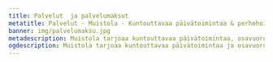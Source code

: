 ```yaml
---
title: Palvelut  ja palvelumaksut
metatitle: Palvelut - Muistola - Kuntouttavaa päivätoimintaa & perhehoitoa Tampereella
banner: img/palvelumaksu.jpg
metadescription: Muistola tarjoaa kuntouttavaa päivätoimintaa, osavuorokautista perhehoitoa sekä toimintakyvyn arviointia. Lisäpalveluina on myös sauna-, pesu-, ja pyykkipalvelut.
ogdescription: Muistola tarjoaa kuntouttavaa päivätoimintaa ja osavuorokautista perhehoitoa Tampereen Teiskossa. Muistolaan ovat tervetulleita kaikki kotona asuvat ikäihmiset, jotka kaipaavat kuntoutusta, toimintakyvyn ylläpitämistä, sosiaalisia suhteita tai iloa ja elämyksiä arkea piristämään.
---
```

